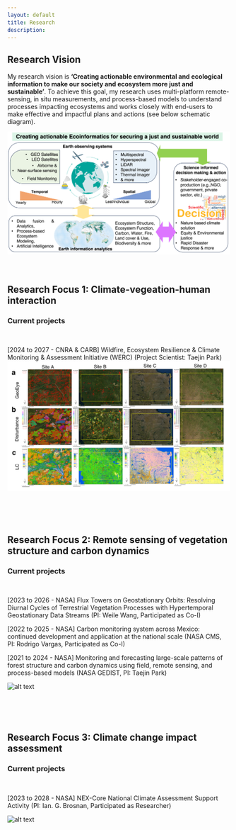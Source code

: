 ```yaml
---
layout: default
title: Research 
description: 
---
```

## Research Vision

My research vision is **‘Creating actionable environmental and ecological information to make our society and ecosystem more just and sustainable’**. To achieve this goal, my research uses multi-platform remote-sensing, in situ measurements, and process-based models to understand processes impacting ecosystems and works closely with end-users to make effective and impactful plans and actions (see below schematic diagram). 

![alt text](assets/images/Park_Figure1.png "Logo Title Text 1")
<br>
<br>
<br>

## Research Focus 1: Climate-vegeation-human interaction
  ### Current projects
  
  <br>
  
  [2024 to 2027 - CNRA & CARB] Wildfire, Ecosystem Resilience & Climate Monitoring & Assessment Initiative (WERC) (Project Scientist: Taejin Park)
  ![alt text](assets/images/Park_Dist_example.png "Logo Title Text 2")


<br>
<br>
<br>

## Research Focus 2: Remote sensing of vegetation structure and carbon dynamics
  ### Current projects 
  
  <br>
  
  [2023 to 2026 - NASA] Flux Towers on Geostationary Orbits: Resolving Diurnal Cycles of Terrestrial Vegetation Processes with Hypertemporal Geostationary Data Streams (PI: Weile Wang, Participated as Co-I)
  
  [2022 to 2025 - NASA] Carbon monitoring system across Mexico: continued development and application at the national scale (NASA CMS, PI: Rodrigo Vargas, Participated as Co-I)

  [2021 to 2024 - NASA] Monitoring and forecasting large-scale patterns of forest structure and carbon dynamics using field, remote sensing, and process-based models (NASA GEDIST, PI: Taejin Park)

  
  ![alt text](assets/images/Park_Figure2.png "Logo Title Text 2")




<br>
<br>
<br>

## Research Focus 3: Climate change impact assessment
  ### Current projects 
  
  <br>
  
  [2023 to 2028 - NASA] NEX-Core National Climate Assessment Support Activity (PI: Ian. G. Brosnan, Participated as Researcher)
  
  ![alt text](assets/images/Park_Figure_FWI.gif "Logo Title Text 2")









